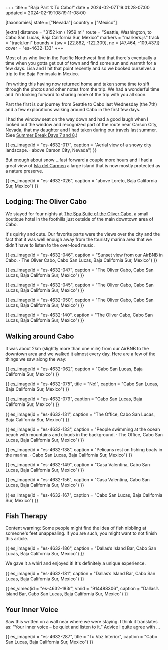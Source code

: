 +++
title = "Baja Part 1: To Cabo!"
date = 2024-02-07T19:01:28-07:00
updated = 2024-02-19T08:19:11-08:00

[taxonomies]
state = ["Nevada"]
country = ["Mexico"]

[extra]
distance = "3152 km / 1959 mi"
route = "Seattle, Washington, to Cabo San Lucas, Baja California Sur, Mexico"
markers = "markers.js"
track = "track.kml"
bounds = {sw = [22.882, -122.309], ne = [47.464, -109.437]}
cover = "es-4632-133"
+++

Most of us who live in the Pacific Northwest find that there's eventually a time when you gotta get out of town and find some sun and warmth for a few days. Lisa and I hit that point recently and so we booked ourselves a trip to the Baja Peninsula in Mexico.

<!-- more -->

I'm writing this having now returned home and taken some time to sift through the photos and other notes from the trip. We had a wonderful time and I'm looking forward to sharing more of the trip with you all soon.

Part the first is our journey from Seattle to Cabo last Wednesday (the 7th) and a few explorations walking around Cabo in the first few days.

I had the window seat on the way down and had a good laugh when I looked out the window and recognized part of the route near Carson City, Nevada, that my daughter and I had taken during our travels last summer. (See [Summer Break Days 7 and 8](/2023/06-20+summer-break/07-08-san-francisco/#map).)

{{ es_image(id = "es-4632-017", caption = "Aerial view of a snowy city landscape. · above Carson City, Nevada") }}

But enough about snow ...fast forward a couple more hours and I had a great view of [Isla del Carmen](https://en.wikipedia.org/wiki/Isla_del_Carmen_(Baja_California)) a large island that is now mostly protected as a nature preserve.

{{ es_image(id = "es-4632-026", caption = "above Loreto, Baja California Sur, Mexico") }}

## Lodging: The Oliver Cabo

We stayed for four nights at [The Spa Suite of the Oliver Cabo](https://www.covetedstays.com/rentals/spa-suite-a-unique-cabo-oasis-at-the-oliver), a small boutique hotel in the foothills just outside of the main downtown area of Cabo.

It's quirky and cute. Our favorite parts were the views over the city and the fact that it was well enough away from the touristy marina area that we didn't have to listen to the over-loud music.

{{ es_image(id = "es-4632-046", caption = "Sunset view from our AirBNB in Cabo. · The Oliver Cabo, Cabo San Lucas, Baja California Sur, Mexico") }}

{{ es_image(id = "es-4632-047", caption = "The Oliver Cabo, Cabo San Lucas, Baja California Sur, Mexico") }}

{{ es_image(id = "es-4632-045", caption = "The Oliver Cabo, Cabo San Lucas, Baja California Sur, Mexico") }}

{{ es_image(id = "es-4632-050", caption = "The Oliver Cabo, Cabo San Lucas, Baja California Sur, Mexico") }}

{{ es_image(id = "es-4632-140", caption = "The Oliver Cabo, Cabo San Lucas, Baja California Sur, Mexico") }}

## Walking around Cabo

It was about 2km (slightly more than one mile) from our AirBNB to the downtown area and we walked it almost every day. Here are a few of the things we saw along the way:

{{ es_image(id = "es-4632-062", caption = "Cabo San Lucas, Baja California Sur, Mexico") }}

{{ es_image(id = "es-4632-075", title = "No!", caption = "Cabo San Lucas, Baja California Sur, Mexico") }}

{{ es_image(id = "es-4632-079", caption = "Cabo San Lucas, Baja California Sur, Mexico") }}

{{ es_image(id = "es-4632-131", caption = "The Office, Cabo San Lucas, Baja California Sur, Mexico") }}

{{ es_image(id = "es-4632-133", caption = "People swimming at the ocean beach with mountains and clouds in the background. · The Office, Cabo San Lucas, Baja California Sur, Mexico") }}

{{ es_image(id = "es-4632-138", caption = "Pelicans rest on fishing boats in the marina. · Cabo San Lucas, Baja California Sur, Mexico") }}

{{ es_image(id = "es-4632-149", caption = "Casa Valentina, Cabo San Lucas, Baja California Sur, Mexico") }}

{{ es_image(id = "es-4632-156", caption = "Casa Valentina, Cabo San Lucas, Baja California Sur, Mexico") }}

{{ es_image(id = "es-4632-167", caption = "Cabo San Lucas, Baja California Sur, Mexico") }}

## Fish Therapy

Content warning: Some people might find the idea of fish nibbling at someone's feet unappealing. If you are such, you might want to not finish this article.

{{ es_image(id = "es-4632-186", caption = "Dallas’s Island Bar, Cabo San Lucas, Baja California Sur, Mexico") }}

We gave it a whirl and enjoyed it! It's definitely a unique experience.

{{ es_image(id = "es-4632-181", caption = "Dallas’s Island Bar, Cabo San Lucas, Baja California Sur, Mexico") }}

{{ es_vimeo(id = "es-4632-183r", vmid = "914488306", caption = "Dallas’s Island Bar, Cabo San Lucas, Baja California Sur, Mexico") }}

## Your Inner Voice

Saw this written on a wall near where we were staying. I think it translates as: “Your inner voice – be quiet and listen to it.” Advice I quite agree with ...

{{ es_image(id = "es-4632-287", title = "Tu Voz Interior", caption = "Cabo San Lucas, Baja California Sur, Mexico") }}
